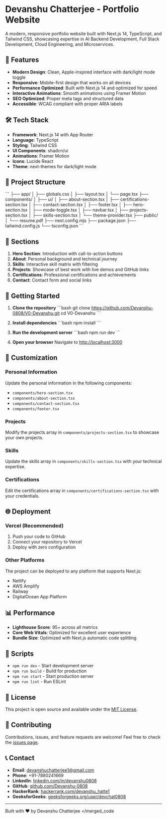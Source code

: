 # Devanshu Chatterjee - Portfolio Website

A modern, responsive portfolio website built with Next.js 14, TypeScript, and Tailwind CSS, showcasing expertise in AI Backend Development, Full Stack Development, Cloud Engineering, and Microservices.

## 🚀 Features

- **Modern Design**: Clean, Apple-inspired interface with dark/light mode toggle
- **Responsive**: Mobile-first design that works on all devices
- **Performance Optimized**: Built with Next.js 14 and optimized for speed
- **Interactive Animations**: Smooth animations using Framer Motion
- **SEO Optimized**: Proper meta tags and structured data
- **Accessible**: WCAG compliant with proper ARIA labels

## 🛠️ Tech Stack

- **Framework**: Next.js 14 with App Router
- **Language**: TypeScript
- **Styling**: Tailwind CSS
- **UI Components**: shadcn/ui
- **Animations**: Framer Motion
- **Icons**: Lucide React
- **Theme**: next-themes for dark/light mode

## 📁 Project Structure

\`\`\`
├── app/
│   ├── globals.css
│   ├── layout.tsx
│   └── page.tsx
├── components/
│   ├── ui/
│   ├── about-section.tsx
│   ├── certifications-section.tsx
│   ├── contact-section.tsx
│   ├── footer.tsx
│   ├── hero-section.tsx
│   ├── mode-toggle.tsx
│   ├── navbar.tsx
│   ├── projects-section.tsx
│   ├── skills-section.tsx
│   └── theme-provider.tsx
├── public/
│   └── resume.pdf
├── next.config.mjs
├── package.json
├── tailwind.config.js
└── tsconfig.json
\`\`\`

## 🎯 Sections

1. **Hero Section**: Introduction with call-to-action buttons
2. **About**: Personal background and technical journey
3. **Skills**: Interactive skill matrix with filtering
4. **Projects**: Showcase of best work with live demos and GitHub links
5. **Certifications**: Professional certifications and achievements
6. **Contact**: Contact form and social links

## 🚀 Getting Started

1. **Clone the repository**
   \`\`\`bash
   git clone https://github.com/Devanshu-0808/V0-Devanshu.git
   cd V0-Devanshu
   \`\`\`

2. **Install dependencies**
   \`\`\`bash
   npm install
   \`\`\`

3. **Run the development server**
   \`\`\`bash
   npm run dev
   \`\`\`

4. **Open your browser**
   Navigate to [http://localhost:3000](http://localhost:3000)

## 📝 Customization

### Personal Information
Update the personal information in the following components:
- `components/hero-section.tsx`
- `components/about-section.tsx`
- `components/contact-section.tsx`
- `components/footer.tsx`

### Projects
Modify the projects array in `components/projects-section.tsx` to showcase your own projects.

### Skills
Update the skills array in `components/skills-section.tsx` with your technical expertise.

### Certifications
Edit the certifications array in `components/certifications-section.tsx` with your credentials.

## 🌐 Deployment

### Vercel (Recommended)
1. Push your code to GitHub
2. Connect your repository to Vercel
3. Deploy with zero configuration

### Other Platforms
The project can be deployed to any platform that supports Next.js:
- Netlify
- AWS Amplify
- Railway
- DigitalOcean App Platform

## 📊 Performance

- **Lighthouse Score**: 95+ across all metrics
- **Core Web Vitals**: Optimized for excellent user experience
- **Bundle Size**: Optimized with Next.js automatic code splitting

## 🔧 Scripts

- `npm run dev` - Start development server
- `npm run build` - Build for production
- `npm run start` - Start production server
- `npm run lint` - Run ESLint

## 📄 License

This project is open source and available under the [MIT License](LICENSE).

## 🤝 Contributing

Contributions, issues, and feature requests are welcome! Feel free to check the [issues page](https://github.com/Devanshu-0808/V0-Devanshu/issues).

## 📞 Contact

- **Email**: devanshuchatterjee1@gmail.com
- **Phone**: +91-7880241669
- **LinkedIn**: [linkedin.com/in/devanshu0808](https://www.linkedin.com/in/devanshu0808)
- **GitHub**: [github.com/Devanshu-0808](https://github.com/Devanshu-0808)
- **HackerRank**: [hackerrank.com/devanshu_hatte1](https://www.hackerrank.com/profile/devanshu_hatte1)
- **GeeksforGeeks**: [geeksforgeeks.org/user/devchat0808](https://www.geeksforgeeks.org/user/devchat0808/)

---

Built with ❤️ by Devanshu Chatterjee
</merged_code
